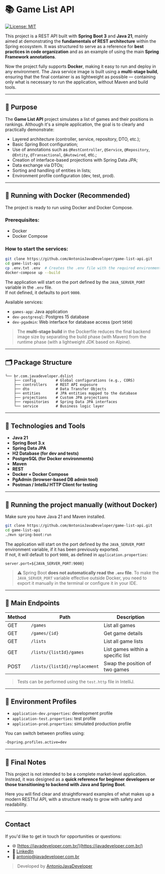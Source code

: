# 📚 Game List API

[![License: MIT](https://img.shields.io/badge/License-MIT-yellow.svg)](./LICENSE)

This project is a REST API built with **Spring Boot 3** and **Java 21**, mainly aimed at demonstrating the **fundamentals of REST architecture** within the Spring ecosystem. It was structured to serve as a reference for **best practices in code organization** and as an example of using the main **Spring Framework annotations**.

Now the project fully supports **Docker**, making it easy to run and deploy in any environment. The Java service image is built using a **multi-stage build**, ensuring that the final container is as lightweight as possible — containing only what is necessary to run the application, without Maven and build tools.

---

## 🎯 Purpose

The **Game List API** project simulates a list of games and their positions in rankings. Although it's a simple application, the goal is to clearly and practically demonstrate:

- Layered architecture (controller, service, repository, DTO, etc.);
- Basic Spring Boot configuration;
- Use of annotations such as `@RestController`, `@Service`, `@Repository`, `@Entity`, `@Transactional`, `@Autowired`, etc.;
- Creation of interface-based projections with Spring Data JPA;
- Data exchange via DTOs;
- Sorting and handling of entities in lists;
- Environment profile configuration (dev, test, prod).

---

## 🐳 Running with Docker (Recommended)

The project is ready to run using Docker and Docker Compose.

### Prerequisites:

* Docker
* Docker Compose

### How to start the services:

```bash
git clone https://github.com/AntonioJavaDeveloper/game-list-api.git
cd game-list-api
cp .env.txt .env  # Creates the .env file with the required environment variables
docker-compose up --build
```

The application will start on the port defined by the `JAVA_SERVER_PORT` variable in the `.env` file.  
If not defined, it defaults to port `9000`.

Available services:

* `games-app`: Java application
* `dev-postgresql`: Postgres 15 database
* `dev-pgadmin`: Web interface for database access (port `5050`)

> The **multi-stage build** in the Dockerfile reduces the final backend image size by separating the build phase (with Maven) from the runtime phase (with a lightweight JDK based on Alpine).

---

## 🗂️ Package Structure

```
└── br.com.javadeveloper.dslist
    ├── config         # Global configurations (e.g., CORS)
    ├── controllers    # REST API exposure
    ├── dto            # Data Transfer Objects
    ├── entities       # JPA entities mapped to the database
    ├── projections    # Custom JPA projections
    ├── repositories   # Spring Data JPA interfaces
    └── service        # Business logic layer
```

---

## 🔧 Technologies and Tools

* **Java 21**
* **Spring Boot 3.x**
* **Spring Data JPA**
* **H2 Database (for dev and tests)**
* **PostgreSQL (for Docker environments)**
* **Maven**
* **REST**
* **Docker + Docker Compose**
* **PgAdmin (browser-based DB admin tool)**
* **Postman / IntelliJ HTTP Client for testing**

---

## 🚀 Running the project manually (without Docker)

Make sure you have Java 21 and Maven installed.

```bash
git clone https://github.com/AntonioJavaDeveloper/game-list-api.git
cd game-list-api
./mvn spring-boot:run
```

The application will start on the port defined by the `JAVA_SERVER_PORT` environment variable, if it has been previously exported.  
If not, it will default to port `9000`, as defined in `application.properties`:

```properties
server.port=${JAVA_SERVER_PORT:9000}
```

> ⚠️ Spring Boot **does not automatically read the `.env` file**. To make the `JAVA_SERVER_PORT` variable effective outside Docker, you need to export it manually in the terminal or configure it in your IDE.

---

## 📌 Main Endpoints

| Method | Path                         | Description                          |
|--------|------------------------------|--------------------------------------|
| GET    | `/games`                     | List all games                       |
| GET    | `/games/{id}`                | Get game details                     |
| GET    | `/lists`                     | List all game lists                  |
| GET    | `/lists/{listId}/games`      | List games within a specific list    |
| POST   | `/lists/{listId}/replacement`| Swap the position of two games       |

> Tests can be performed using the `test.http` file in IntelliJ.

---

## 🧪 Environment Profiles

- `application-dev.properties`: development profile
- `application-test.properties`: test profile
- `application-prod.properties`: simulated production profile

You can switch between profiles using:

```bash
-Dspring.profiles.active=dev
```

---

## 📝 Final Notes

This project is not intended to be a complete market-level application. Instead, it was designed as a **quick reference for beginner developers or those transitioning to backend with Java and Spring Boot**.

Here you will find clear and straightforward examples of what makes up a modern RESTful API, with a structure ready to grow with safety and readability.

---

## Contact

If you'd like to get in touch for opportunities or questions:

- 🌐 [https://javadeveloper.com.br/](https://javadeveloper.com.br/)
- 💼 [LinkedIn](https://www.linkedin.com/in/antonio-javadeveloper/)
- 📧 antonio@javadeveloper.com.br

> Developed by [AntonioJavaDeveloper](https://github.com/AntonioJavaDeveloper)
